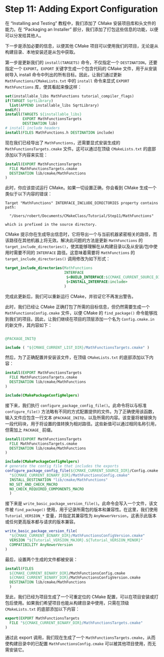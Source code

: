 # Step 11: Adding Export Configuration

在 “Installing and Testing” 教程中，我们添加了 CMake 安装项目库和头文件的能力。在 “Packaging an Installer” 部分，我们添加了打包这些信息的功能，以便可以分发给其他人。

下一步是添加必要的信息，以便其他 CMake 项目可以使用我们的项目，无论是从构建目录、本地安装还是从包中获取。

第一步是更新我们的 `install(TARGETS)` 命令，不仅指定一个 `DESTINATION`，还要指定一个 `EXPORT`。`EXPORT` 关键字生成一个包含代码的 CMake 文件，用于从安装树导入 install 命令中列出的所有目标。因此，让我们通过更新 `MathFunctions/CMakeLists.txt` 中的 `install` 命令来显式 `EXPORT` `MathFunctions` 库，使其看起来像这样：

```cmake
set(installable_libs MathFunctions tutorial_compiler_flags)
if(TARGET SqrtLibrary)
  list(APPEND installable_libs SqrtLibrary)
endif()
install(TARGETS ${installable_libs}
        EXPORT MathFunctionsTargets
        DESTINATION lib)
# install include headers
install(FILES MathFunctions.h DESTINATION include)
```

现在我们已经导出了 `MathFunctions`，还需要显式安装生成的 `MathFunctionsTargets.cmake` 文件。这可以通过在顶级 `CMakeLists.txt` 的底部添加以下内容来实现：

```cmake
install(EXPORT MathFunctionsTargets
  FILE MathFunctionsTargets.cmake
  DESTINATION lib/cmake/MathFunctions
)
```

此时，你应该尝试运行 CMake。如果一切设置正确，你会看到 CMake 生成一个类似于以下内容的错误：

```
Target "MathFunctions" INTERFACE_INCLUDE_DIRECTORIES property contains
path:

  "/Users/robert/Documents/CMakeClass/Tutorial/Step11/MathFunctions"

which is prefixed in the source directory.
```

CMake 提示你在生成导出信息时，它将导出一个与当前机器紧密相关的路径，而该路径在其他机器上将无效。解决此问题的方法是更新 `MathFunctions` 的 `target_include_directories()`，使其能够理解在从构建目录以及从安装/包中使用时需要不同的 `INTERFACE` 路径。这意味着需要将 `MathFunctions` 的 `target_include_directories()` 调用修改为如下形式：

```cmake
target_include_directories(MathFunctions
                           INTERFACE
                            $<BUILD_INTERFACE:${CMAKE_CURRENT_SOURCE_DIR}>
                            $<INSTALL_INTERFACE:include>
                           )
```

完成此更新后，我们可以重新运行 CMake，并验证它不再发出警告。

此时，我们已经让 CMake 正确打包了所需的目标信息，但仍然需要生成一个 `MathFunctionsConfig.cmake` 文件，以便 CMake 的 `find_package()` 命令能够找到我们的项目。因此，让我们继续在项目的顶层添加一个名为 `Config.cmake.in` 的新文件，其内容如下：

```cmake.in

@PACKAGE_INIT@

include ( "${CMAKE_CURRENT_LIST_DIR}/MathFunctionsTargets.cmake" )
```

然后，为了正确配置并安装该文件，在顶级 `CMakeLists.txt` 的底部添加以下内容：

```cmake
install(EXPORT MathFunctionsTargets
  FILE MathFunctionsTargets.cmake
  DESTINATION lib/cmake/MathFunctions
)

include(CMakePackageConfigHelpers)
```

接下来，我们执行 `configure_package_config_file()`。此命令将以与标准 `configure_file()` 方法略有不同的方式配置提供的文件。为了正确使用该函数，输入文件应包含一行文本 `@PACKAGE_INIT@`，以及所需的内容。该变量将被替换为一段代码块，用于将设置的值转换为相对路径。这些新值可以通过相同名称引用，但需加上 `PACKAGE_` 前缀。

```cmake
install(EXPORT MathFunctionsTargets
  FILE MathFunctionsTargets.cmake
  DESTINATION lib/cmake/MathFunctions
)

include(CMakePackageConfigHelpers)
# generate the config file that includes the exports
configure_package_config_file(${CMAKE_CURRENT_SOURCE_DIR}/Config.cmake.in
  "${CMAKE_CURRENT_BINARY_DIR}/MathFunctionsConfig.cmake"
  INSTALL_DESTINATION "lib/cmake/MathFunctions"
  NO_SET_AND_CHECK_MACRO
  NO_CHECK_REQUIRED_COMPONENTS_MACRO
  )
```

接下来是 `write_basic_package_version_file()`。此命令会写入一个文件，该文件被 `find_package()` 使用，用于记录所需包的版本和兼容性。在这里，我们使用 `Tutorial_VERSION_*` 变量，并指定其兼容性为 `AnyNewerVersion`，这表示此版本或任何更高版本都与请求的版本兼容。

```cmake
write_basic_package_version_file(
  "${CMAKE_CURRENT_BINARY_DIR}/MathFunctionsConfigVersion.cmake"
  VERSION "${Tutorial_VERSION_MAJOR}.${Tutorial_VERSION_MINOR}"
  COMPATIBILITY AnyNewerVersion
)
```

最后，设置两个生成的文件都被安装：

```cmake
install(FILES
  ${CMAKE_CURRENT_BINARY_DIR}/MathFunctionsConfig.cmake
  ${CMAKE_CURRENT_BINARY_DIR}/MathFunctionsConfigVersion.cmake
  DESTINATION lib/cmake/MathFunctions
  )
```

至此，我们已经为项目生成了一个可重定位的 CMake 配置，可以在项目安装或打包后使用。如果我们希望项目也能从构建目录中使用，只需在顶级 `CMakeLists.txt` 的底部添加以下内容：

```cmake
export(EXPORT MathFunctionsTargets
  FILE "${CMAKE_CURRENT_BINARY_DIR}/MathFunctionsTargets.cmake"
)
```

通过此 export 调用，我们现在生成了一个 `MathFunctionsTargets.cmake`，从而使构建目录中的已配置 `MathFunctionsConfig.cmake` 可以被其他项目使用，而无需安装它。
